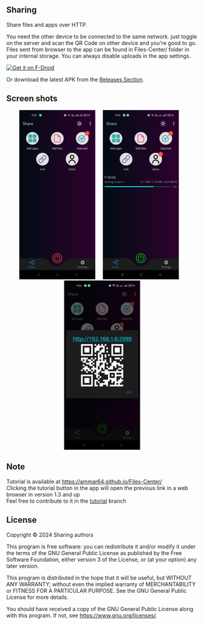 Sharing
-------

Share files and apps over HTTP.

You need the other device to be connected to the same network. just toggle on the server and scan the QR Code on other device and you're good to go.
Files sent from browser to the app can be found in Files-Center/ folder in your internal storage.
You can always disable uploads in the app settings. 

[<img src="https://fdroid.gitlab.io/artwork/badge/get-it-on.png"
     alt="Get it on F-Droid"
     height="80">](https://f-droid.org/packages/com.ammar.filescenter/)

Or download the latest APK from the [Releases Section](https://github.com/Ammar64/Files-Center/releases/latest).

Screen shots
-----------------

<p align="center" class="scroll" >
     <img width="200px" src="https://github.com/Ammar64/Files-Center/blob/master/fastlane/metadata/android/en-US/images/phoneScreenshots/0.jpg">
     &nbsp;&nbsp;&nbsp;
     <img width="200px" src="https://github.com/Ammar64/Files-Center/blob/master/fastlane/metadata/android/en-US/images/phoneScreenshots/1.jpg">
     &nbsp;&nbsp;&nbsp;
     <img width="200px" src="https://github.com/Ammar64/Files-Center/blob/master/fastlane/metadata/android/en-US/images/phoneScreenshots/2.jpg">
</p>


Note
----------------
Tutorial is available at https://ammar64.github.io/Files-Center/ <br>
Clicking the tutorial button in the app will open the previous link in a web browser in version 1.3 and up<br>
Feel free to contribute to it in the [tutorial](https://github.com/Ammar64/Files-Center/tree/tutorial) branch<br>

License
-------------
Copyright &copy; 2024 Sharing authors

This program is free software: you can redistribute it and/or modify it under the terms of the GNU General Public License as published by the Free Software Foundation, either version 3 of the License, or (at your option) any later version.

This program is distributed in the hope that it will be useful, but WITHOUT ANY WARRANTY; without even the implied warranty of MERCHANTABILITY or FITNESS FOR A PARTICULAR PURPOSE. See the GNU General Public License for more details.

You should have received a copy of the GNU General Public License along with this program. If not, see <https://www.gnu.org/licenses/>.
